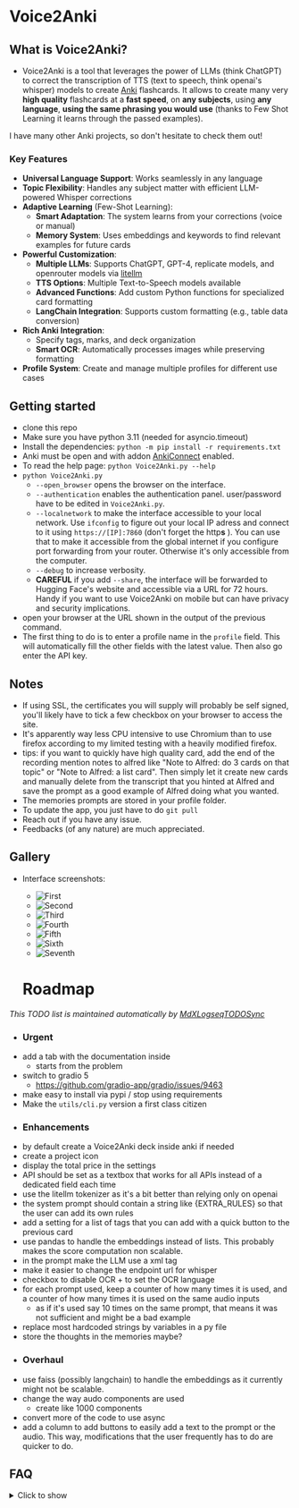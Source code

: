 # Voice2Anki

## What is Voice2Anki?
* Voice2Anki is a tool that leverages the power of LLMs (think ChatGPT) to correct the transcription of TTS (text to speech, think openai's whisper) models to create [Anki](https://apps.ankiweb.net/) flashcards. It allows to create many very **high quality** flashcards at a **fast speed**, on **any subjects**, using **any language**, **using the same phrasing you would use** (thanks to Few Shot Learning it learns through the passed examples).

I have many other Anki projects, so don't hesitate to check them out!

### Key Features
* **Universal Language Support**: Works seamlessly in any language
* **Topic Flexibility**: Handles any subject matter with efficient LLM-powered Whisper corrections
* **Adaptive Learning** (Few-Shot Learning): 
    * **Smart Adaptation**: The system learns from your corrections (voice or manual)
    * **Memory System**: Uses embeddings and keywords to find relevant examples for future cards
* **Powerful Customization**:
    * **Multiple LLMs**: Supports ChatGPT, GPT-4, replicate models, and openrouter models via [litellm](https://docs.litellm.ai/)
    * **TTS Options**: Multiple Text-to-Speech models available
    * **Advanced Functions**: Add custom Python functions for specialized card formatting
    * **LangChain Integration**: Supports custom formatting (e.g., table data conversion)
* **Rich Anki Integration**:
    * Specify tags, marks, and deck organization
    * **Smart OCR**: Automatically processes images while preserving formatting
* **Profile System**: Create and manage multiple profiles for different use cases

## Getting started
* clone this repo
* Make sure you have python 3.11 (needed for asyncio.timeout)
* Install the dependencies: `python -m pip install -r requirements.txt`
* Anki must be open and with addon [AnkiConnect](https://ankiweb.net/shared/info/2055492159) enabled.
* To read the help page: `python Voice2Anki.py --help`
* `python Voice2Anki.py`
    * `--open_browser` opens the browser on the interface.
    * `--authentication` enables the authentication panel. user/password have to be edited in `Voice2Anki.py`.
    * `--localnetwork` to make the interface accessible to your local network. Use `ifconfig` to figure out your local IP adress and connect to it using `https://[IP]:7860` (don't forget the http**s** ). You can use that to make it accessible from the global internet if you configure port forwarding from your router. Otherwise it's only accessible from the computer.
    * `--debug` to increase verbosity.
    * **CAREFUL** if you add `--share`, the interface will be forwarded to Hugging Face's website and accessible via a URL for 72 hours. Handy if you want to use Voice2Anki on mobile but can have privacy and security implications.
* open your browser at the URL shown in the output of the previous command.
* The first thing to do is to enter a profile name in the `profile` field. This will automatically fill the other fields with the latest value. Then also go enter the API key.

## Notes
* If using SSL, the certificates you will supply will probably be self signed, you'll likely have to tick a few checkbox on your browser to access the site.
* It's apparently way less CPU intensive to use Chromium than to use firefox according to my limited testing with a heavily modified firefox.
* tips: if you want to quickly have high quality card, add the end of the recording mention notes to alfred like "Note to Alfred: do 3 cards on that topic" or "Note to Alfred: a list card". Then simply let it create new cards and manually delete from the transcript that you hinted at Alfred and save the prompt as a good example of Alfred doing what you wanted.
* The memories prompts are stored in your profile folder.
* To update the app, you just have to do `git pull`
* Reach out if you have any issue.
* Feedbacks (of any nature) are much appreciated.


## Gallery
* Interface screenshots:
  * ![First](./docs/first.png)
  * ![Second](./docs/second.png)
  * ![Third](./docs/third.png)
  * ![Fourth](./docs/fourth.png)
  * ![Fifth](./docs/fifth.png)
  * ![Sixth](./docs/sixth.png)
  * ![Seventh](./docs/seventh.png)

  # Roadmap
<i>This TODO list is maintained automatically by [MdXLogseqTODOSync](https://github.com/thiswillbeyourgithub/MdXLogseqTODOSync)</i>

  <!-- BEGIN_TODO -->
- ### Urgent
- add a tab with the documentation inside
    - starts from the problem
- switch to gradio 5
    - https://github.com/gradio-app/gradio/issues/9463
- make easy to install via pypi / stop using requirements
- Make the `utils/cli.py` version a first class citizen
- ### Enhancements
- by default create a Voice2Anki deck inside anki if needed
- create a project icon
- display the total price in the settings
- API should be set as a textbox that works for all APIs instead of a dedicated field each time
- use the litellm tokenizer as it's a bit better than relying only on openai
- the system prompt should contain a string like {EXTRA_RULES} so that the user can add its own rules
- add  a setting for a list of tags that you can add with a quick button to the previous card
- use pandas to handle the embeddings instead of lists. This probably makes the score computation non scalable.
- in the prompt make the LLM use a <thinking> xml tag
- make it easier to change the endpoint url for whisper
- checkbox to disable OCR + to set the OCR language
- for each prompt used, keep a counter of how many times it is used, and a counter of how many times it is used on the same audio inputs
    - as if it's used say 10 times on the same prompt, that means it was not sufficient and might be a bad example
- replace most hardcoded strings by variables in a py file
- store the thoughts in the memories maybe?
- ### Overhaul
- use faiss (possibly langchain) to handle the embeddings as it currently might not be scalable.
- change the way audo components are used
    - create like 1000 components
- convert more of the code to use async
- add a column to add buttons to easily add a text to the prompt or the audio. This way, modifications that the user frequently has to do are quicker to do.
<!-- END_TODO -->


## FAQ

<details>
  <summary>
    Click to show
  </summary>


#### Why was this project created?
      Voice2Anki started as a tool to help me towards the end of medical school. I then released it hastily here and documented it quickly using [aider](https://aider.chat/). It worked well for me and I think it should be made much more accessible to people.

#### How did you use it?
      My workflow was to **record long audio sessions** where I would speak out loud the flashcards I wanted to create, separating each card with an audible "STOP". Using my other project [Whisper Audio Splitter](https://github.com/thiswillbeyourgithub/whisper_audio_splitter), I could then **automatically split** this long recording into individual flashcard-sized segments. These segments were then **batch processed** by Voice2Anki which would create and import them directly into Anki. This approach was **very efficient** for creating large numbers of high-quality flashcards quickly.

#### What is the status of this project?
      I will now use it much less because I'm nearing the end of medical school but definitely want this project to grow. If people are knowledgeable about python packaging into anki don't hesitate to come forward because I won't have the time alone and if no one seems interested. Last time I checked it was fully functional but I modified it to make it more accessible and documented etc and some bugs might have appeared because of the refactoring so please don't hesitate to open an issue as it's usually something dumb and quick to fix.

#### What are profiles and why should I use them?
      Profiles were made to separate example prompts. For example, if you have lots of list type anki cards about medical stuff then you might want a separate folder for physics related flashcards where your cards are phrased in another way.

#### What does OCR have to do with Voice2Anki?
      I made https://github.com/thiswillbeyourgithub/OCR_with_format to do OCR on the screenshots I was taking from my medical books so decided to include it in Voice2Anki so that you can use the native anki search browser and it will search among image content too.

#### What is Few-Shot Learning?
      Few-Shot Learning is a machine learning approach where a model learns from a very small number of examples, unlike traditional machine learning that requires large datasets. In Voice2Anki, this technique is used to adapt the LLM's behavior based on just a few corrected examples you provide. When you correct a card and save it as an example, the system uses these few examples (or "shots") to understand your preferred style and formatting, making future cards more aligned with your preferences. You can learn more about Few-Shot Learning [here](https://www.geeksforgeeks.org/zero-shot-vs-one-shot-vs-few-shot-learning/#what-is-fewshot-learning).

#### Do I have to use the Gradio GUI or can it run autonomously?
      Initially, Voice2Anki was designed to be used only with the GUI interface. However, there is now an experimental CLI script located at `utils/cli.py` that can create flashcards autonomously. Please note that this CLI version is personal, barely tested, and should be used with caution.

#### How can I help with the project?
      We need help in several areas, including making the CLI version a first-class citizen of the project, improving documentation, and making the installation process easier through PyPI. If you're knowledgeable about Python packaging for Anki, we'd especially appreciate your expertise.




</details>
